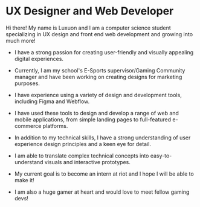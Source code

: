 # UX Designer and Web Developer

Hi there! My name is Luxuon and I am a computer science student specializing in UX design and front end web development and growing into much more!

* I have a strong passion for creating user-friendly and visually appealing digital experiences.

* Currently, I am my school's E-Sports supervisor/Gaming Community manager and have been working on creating designs for marketing purposes.

* I have experience using a variety of design and development tools, including Figma and Webflow. 

* I have used these tools to design and develop a range of web and mobile applications, from simple landing pages to full-featured e-commerce platforms.

* In addition to my technical skills, I have a strong understanding of user experience design principles and a keen eye for detail.

* I am able to translate complex technical concepts into easy-to-understand visuals and interactive prototypes.

* My current goal is to become an intern at riot and I hope I will be able to make it!
  
* I am also a huge gamer at heart and would love to meet fellow gaming devs!
